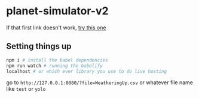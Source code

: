 # planet-simulator-v2
If that first link doesn't work, [try this one](https://htmlpreview.github.io/?https://github.com/byuitechops/planet-simulator-v2/blob/master/index.html?file=test)


## Setting things up
``` bash
npm i # install the babel dependencies
npm run watch # running the babelify
localhost # or which ever library you use to do live hosting
```
go to `http://127.0.0.1:8080/?file=WeatheringUp.csv` or whatever file name like `test` or `yolo`